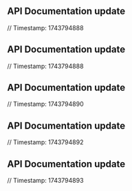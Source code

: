 ## API Documentation update
// Timestamp: 1743794888
## API Documentation update
// Timestamp: 1743794888
## API Documentation update
// Timestamp: 1743794890
## API Documentation update
// Timestamp: 1743794892
## API Documentation update
// Timestamp: 1743794893
